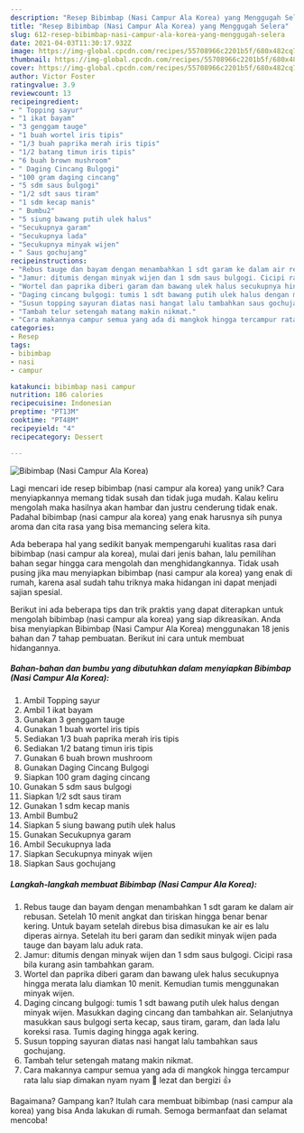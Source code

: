 ```yaml
---
description: "Resep Bibimbap (Nasi Campur Ala Korea) yang Menggugah Selera"
title: "Resep Bibimbap (Nasi Campur Ala Korea) yang Menggugah Selera"
slug: 612-resep-bibimbap-nasi-campur-ala-korea-yang-menggugah-selera
date: 2021-04-03T11:30:17.932Z
image: https://img-global.cpcdn.com/recipes/55708966c2201b5f/680x482cq70/bibimbap-nasi-campur-ala-korea-foto-resep-utama.jpg
thumbnail: https://img-global.cpcdn.com/recipes/55708966c2201b5f/680x482cq70/bibimbap-nasi-campur-ala-korea-foto-resep-utama.jpg
cover: https://img-global.cpcdn.com/recipes/55708966c2201b5f/680x482cq70/bibimbap-nasi-campur-ala-korea-foto-resep-utama.jpg
author: Victor Foster
ratingvalue: 3.9
reviewcount: 13
recipeingredient:
- " Topping sayur"
- "1 ikat bayam"
- "3 genggam tauge"
- "1 buah wortel iris tipis"
- "1/3 buah paprika merah iris tipis"
- "1/2 batang timun iris tipis"
- "6 buah brown mushroom"
- " Daging Cincang Bulgogi"
- "100 gram daging cincang"
- "5 sdm saus bulgogi"
- "1/2 sdt saus tiram"
- "1 sdm kecap manis"
- " Bumbu2"
- "5 siung bawang putih ulek halus"
- "Secukupnya garam"
- "Secukupnya lada"
- "Secukupnya minyak wijen"
- " Saus gochujang"
recipeinstructions:
- "Rebus tauge dan bayam dengan menambahkan 1 sdt garam ke dalam air rebusan. Setelah 10 menit angkat dan tiriskan hingga benar benar kering. Untuk bayam setelah direbus bisa dimasukan ke air es lalu diperas airnya. Setelah itu beri garam dan sedikit minyak wijen pada tauge dan bayam lalu aduk rata."
- "Jamur: ditumis dengan minyak wijen dan 1 sdm saus bulgogi. Cicipi rasa bila kurang asin tambahkan garam."
- "Wortel dan paprika diberi garam dan bawang ulek halus secukupnya hingga merata lalu diamkan 10 menit. Kemudian tumis menggunakan minyak wijen."
- "Daging cincang bulgogi: tumis 1 sdt bawang putih ulek halus dengan minyak wijen. Masukkan daging cincang dan tambahkan air. Selanjutnya masukkan saus bulgogi serta kecap, saus tiram, garam, dan lada lalu koreksi rasa. Tumis daging hingga agak kering."
- "Susun topping sayuran diatas nasi hangat lalu tambahkan saus gochujang."
- "Tambah telur setengah matang makin nikmat."
- "Cara makannya campur semua yang ada di mangkok hingga tercampur rata lalu siap dimakan nyam nyam 🤤 lezat dan bergizi 👍"
categories:
- Resep
tags:
- bibimbap
- nasi
- campur

katakunci: bibimbap nasi campur 
nutrition: 186 calories
recipecuisine: Indonesian
preptime: "PT13M"
cooktime: "PT48M"
recipeyield: "4"
recipecategory: Dessert

---
```



![Bibimbap (Nasi Campur Ala Korea)](https://img-global.cpcdn.com/recipes/55708966c2201b5f/680x482cq70/bibimbap-nasi-campur-ala-korea-foto-resep-utama.jpg)

Lagi mencari ide resep bibimbap (nasi campur ala korea) yang unik? Cara menyiapkannya memang tidak susah dan tidak juga mudah. Kalau keliru mengolah maka hasilnya akan hambar dan justru cenderung tidak enak. Padahal bibimbap (nasi campur ala korea) yang enak harusnya sih punya aroma dan cita rasa yang bisa memancing selera kita.



Ada beberapa hal yang sedikit banyak mempengaruhi kualitas rasa dari bibimbap (nasi campur ala korea), mulai dari jenis bahan, lalu pemilihan bahan segar hingga cara mengolah dan menghidangkannya. Tidak usah pusing jika mau menyiapkan bibimbap (nasi campur ala korea) yang enak di rumah, karena asal sudah tahu triknya maka hidangan ini dapat menjadi sajian spesial.


Berikut ini ada beberapa tips dan trik praktis yang dapat diterapkan untuk mengolah bibimbap (nasi campur ala korea) yang siap dikreasikan. Anda bisa menyiapkan Bibimbap (Nasi Campur Ala Korea) menggunakan 18 jenis bahan dan 7 tahap pembuatan. Berikut ini cara untuk membuat hidangannya.

<!--inarticleads1-->

##### Bahan-bahan dan bumbu yang dibutuhkan dalam menyiapkan Bibimbap (Nasi Campur Ala Korea):

1. Ambil  Topping sayur
1. Ambil 1 ikat bayam
1. Gunakan 3 genggam tauge
1. Gunakan 1 buah wortel iris tipis
1. Sediakan 1/3 buah paprika merah iris tipis
1. Sediakan 1/2 batang timun iris tipis
1. Gunakan 6 buah brown mushroom
1. Gunakan  Daging Cincang Bulgogi
1. Siapkan 100 gram daging cincang
1. Gunakan 5 sdm saus bulgogi
1. Siapkan 1/2 sdt saus tiram
1. Gunakan 1 sdm kecap manis
1. Ambil  Bumbu2
1. Siapkan 5 siung bawang putih ulek halus
1. Gunakan Secukupnya garam
1. Ambil Secukupnya lada
1. Siapkan Secukupnya minyak wijen
1. Siapkan  Saus gochujang




<!--inarticleads2-->

##### Langkah-langkah membuat Bibimbap (Nasi Campur Ala Korea):

1. Rebus tauge dan bayam dengan menambahkan 1 sdt garam ke dalam air rebusan. Setelah 10 menit angkat dan tiriskan hingga benar benar kering. Untuk bayam setelah direbus bisa dimasukan ke air es lalu diperas airnya. Setelah itu beri garam dan sedikit minyak wijen pada tauge dan bayam lalu aduk rata.
1. Jamur: ditumis dengan minyak wijen dan 1 sdm saus bulgogi. Cicipi rasa bila kurang asin tambahkan garam.
1. Wortel dan paprika diberi garam dan bawang ulek halus secukupnya hingga merata lalu diamkan 10 menit. Kemudian tumis menggunakan minyak wijen.
1. Daging cincang bulgogi: tumis 1 sdt bawang putih ulek halus dengan minyak wijen. Masukkan daging cincang dan tambahkan air. Selanjutnya masukkan saus bulgogi serta kecap, saus tiram, garam, dan lada lalu koreksi rasa. Tumis daging hingga agak kering.
1. Susun topping sayuran diatas nasi hangat lalu tambahkan saus gochujang.
1. Tambah telur setengah matang makin nikmat.
1. Cara makannya campur semua yang ada di mangkok hingga tercampur rata lalu siap dimakan nyam nyam 🤤 lezat dan bergizi 👍




Bagaimana? Gampang kan? Itulah cara membuat bibimbap (nasi campur ala korea) yang bisa Anda lakukan di rumah. Semoga bermanfaat dan selamat mencoba!
